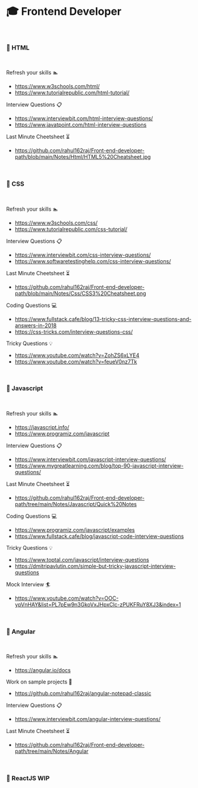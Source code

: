# :mortar_board: Frontend Developer
<br/> 

### :blue_book: HTML    
<br/> 
  
Refresh your skills :swimmer:
* https://www.w3schools.com/html/
* https://www.tutorialrepublic.com/html-tutorial/

Interview Questions :clipboard:
* https://www.interviewbit.com/html-interview-questions/
* https://www.javatpoint.com/html-interview-questions
 
Last Minute Cheetsheet :hourglass_flowing_sand:
* https://github.com/rahul162raj/Front-end-developer-path/blob/main/Notes/Html/HTML5%20Cheatsheet.jpg
<br/> 

### :blue_book: CSS  
<br/> 
  
Refresh your skills :swimmer:
* https://www.w3schools.com/css/
* https://www.tutorialrepublic.com/css-tutorial/

Interview Questions :clipboard:
* https://www.interviewbit.com/css-interview-questions/
* https://www.softwaretestinghelp.com/css-interview-questions/
 
Last Minute Cheetsheet :hourglass_flowing_sand:
* https://github.com/rahul162raj/Front-end-developer-path/blob/main/Notes/Css/CSS3%20Cheatsheet.png

Coding Questions :computer:
* https://www.fullstack.cafe/blog/13-tricky-css-interview-questions-and-answers-in-2018
* https://css-tricks.com/interview-questions-css/

Tricky Questions :bulb:
* https://www.youtube.com/watch?v=ZohZS6xLYE4
* https://www.youtube.com/watch?v=feueV0nz7Tk
<br/> 

### :blue_book: Javascript
<br/> 
  
Refresh your skills :swimmer:
* https://javascript.info/
* https://www.programiz.com/javascript

Interview Questions :clipboard:
* https://www.interviewbit.com/javascript-interview-questions/
* https://www.mygreatlearning.com/blog/top-90-javascript-interview-questions/
 
Last Minute Cheetsheet :hourglass_flowing_sand:
* https://github.com/rahul162raj/Front-end-developer-path/tree/main/Notes/Javascript/Quick%20Notes

Coding Questions :computer:
* https://www.programiz.com/javascript/examples
* https://www.fullstack.cafe/blog/javascript-code-interview-questions

Tricky Questions :bulb:
* https://www.toptal.com/javascript/interview-questions
* https://dmitripavlutin.com/simple-but-tricky-javascript-interview-questions

Mock Interview :surfer:
* https://www.youtube.com/watch?v=OOC-ypVnHAY&list=PL7pEw9n3GkoVxJHpxClc-zPUKFRuY8XJ3&index=1

<br/> 

### :blue_book: Angular 
<br/> 
  
Refresh your skills :swimmer:
* https://angular.io/docs

Work on sample projects :bicyclist:
* https://github.com/rahul162raj/angular-notepad-classic

Interview Questions :clipboard:
* https://www.interviewbit.com/angular-interview-questions/
 
Last Minute Cheetsheet :hourglass_flowing_sand:
* https://github.com/rahul162raj/Front-end-developer-path/tree/main/Notes/Angular

<br/> 

### :blue_book: ReactJS WIP 
<br/> 









